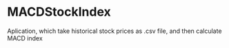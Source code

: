 # MACDStockIndex
Aplication, which take historical stock prices as .csv file, and then calculate MACD index
